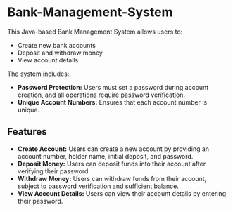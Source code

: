 # Bank-Management-System

This Java-based Bank Management System allows users to:
- Create new bank accounts
- Deposit and withdraw money
- View account details

The system includes:
- **Password Protection:** Users must set a password during account creation, and all operations require password verification.
- **Unique Account Numbers:** Ensures that each account number is unique.

## Features

- **Create Account:** Users can create a new account by providing an account number, holder name, initial deposit, and password.
- **Deposit Money:** Users can deposit funds into their account after verifying their password.
- **Withdraw Money:** Users can withdraw funds from their account, subject to password verification and sufficient balance.
- **View Account Details:** Users can view their account details by entering their password.
